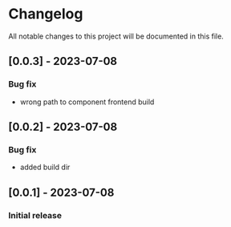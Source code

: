 # Changelog
All notable changes to this project will be documented in this file.

## [0.0.3] - 2023-07-08
### Bug fix
- wrong path to component frontend build

## [0.0.2] - 2023-07-08
### Bug fix
- added build dir

## [0.0.1] - 2023-07-08
### Initial release